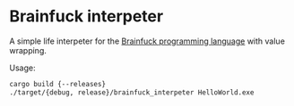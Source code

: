 Brainfuck interpeter
====================

A simple life interpeter for the [Brainfuck programming language](https://en.wikipedia.org/wiki/Brainfuck) with value wrapping.

Usage:
```bash
cargo build {--releases}
./target/{debug, release}/brainfuck_interpeter HelloWorld.exe
```
